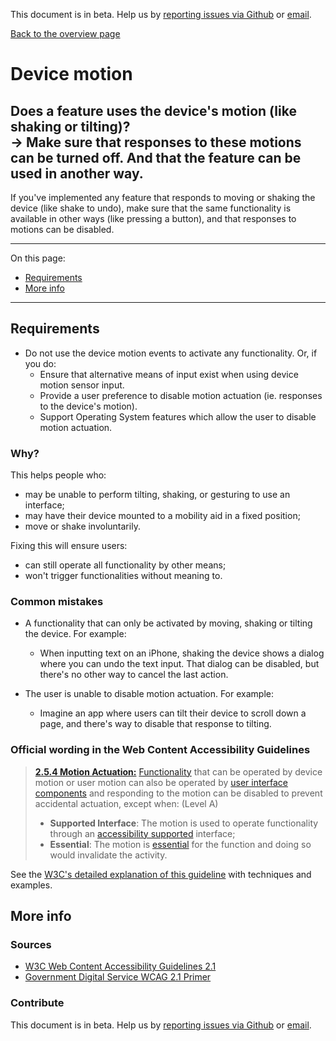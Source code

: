 This document is in beta. Help us by [reporting issues via Github](https://github.com/jfhector/accessibility-guidelines) or [email](mailto:jeanfrancois.hector@googlemail.com).

[Back to the overview page](./../index.html)

# Device motion

## Does a feature uses the device's motion (like shaking or tilting)?<br />&rarr; Make sure that responses to these motions can be turned off. And that the feature can be used in another way.

If you've implemented any feature that responds to moving or shaking the device (like shake to undo), make sure that the same functionality is available in other ways (like pressing a button), and that responses to motions can be disabled.

---

On this page:

- [Requirements](#requirements)
- [More info](#more-info)

---

## Requirements

- Do not use the device motion events to activate any functionality. Or, if you do:
  - Ensure that alternative means of input exist when using device motion sensor input.
  - Provide a user preference to disable motion actuation (ie. responses to the device's motion).
  - Support Operating System features which allow the user to disable motion actuation.

### Why?

This helps people who:

- may be unable to perform tilting, shaking, or gesturing to use an interface;
- may have their device mounted to a mobility aid in a fixed position;
- move or shake involuntarily.

Fixing this will ensure users:

- can still operate all functionality by other means;
- won't trigger functionalities without meaning to.

### Common mistakes

- A functionality that can only be activated by moving, shaking or tilting the device. For example:
  - When inputting text on an iPhone, shaking the device shows a dialog where you can undo the text input. That dialog can be disabled, but there's no other way to cancel the last action.
- The user is unable to disable motion actuation. For example:

  - Imagine an app where users can tilt their device to scroll down a page, and there's way to disable that response to tilting.

### Official wording in the Web Content Accessibility Guidelines

> [**2.5.4 Motion Actuation:**](https://www.w3.org/WAI/WCAG21/Understanding/motion-actuation.html) [Functionality](https://www.w3.org/WAI/WCAG21/Understanding/motion-actuation.html#dfn-functionality) that can be operated by device motion or user motion can also be operated by [user interface components](https://www.w3.org/WAI/WCAG21/Understanding/motion-actuation.html#dfn-user-interface-component) and responding to the motion can be disabled to prevent accidental actuation, except when: (Level A)
>
> - **Supported Interface**: The motion is used to operate functionality through an [accessibility supported](https://www.w3.org/WAI/WCAG21/Understanding/motion-actuation.html#dfn-accessibility-supported) interface;
> - **Essential**: The motion is [essential](https://www.w3.org/WAI/WCAG21/Understanding/motion-actuation.html#dfn-essential) for the function and doing so would invalidate the activity.

See the [W3C's detailed explanation of this guideline](https://www.w3.org/WAI/WCAG21/Understanding/motion-actuation.html) with techniques and examples.

## More info

### Sources

- [W3C Web Content Accessibility Guidelines 2.1](https://www.w3.org/TR/WCAG21/)
- [Government Digital Service WCAG 2.1 Primer](https://alphagov.github.io/wcag-primer/)

### Contribute

This document is in beta. Help us by [reporting issues via Github](https://github.com/jfhector/accessibility-guidelines) or [email](mailto:jeanfrancois.hector@googlemail.com).

